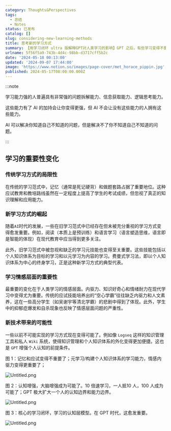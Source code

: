 ```yaml
---
category: Thoughts&Perspectives
tags:
  - 总结
  - Notes
status: 已发布
catalog: []
slug: considering-new-learning-methods
title: 思考新的学习方式
summary: 【用学习闭环 ultra 版解释GPT对人类学习的影响】GPT 之后，有些学习变得不重要了，有些学习变得更重要了，有些学习从不可能变成可能了。
urlname: 5f56f5a9-743b-4d4c-98bb-d3717cff5b2c
date: '2024-05-18 00:13:00'
updated: '2024-09-07 17:44:00'
image: 'https://www.notion.so/images/page-cover/met_horace_pippin.jpg'
published: 2024-05-17T08:00:00.000Z
---
```


:::note


学习能力强的人普遍具有非常强的问题拆解能力、信息获取能力、逻辑思考能力。


这些能力有了 AI 的加持会让你变得更强，但 AI 不会让没有这些能力的人拥有这些能力。


AI 可以解决你知道自己不知道的问题，但是解决不了你不知道自己不知道的问题。


:::


## 学习的重要性变化


### 传统学习方式的局限性


在传统的学习范式中，记忆（通常是死记硬背）和做题套路占据了重要地位。这种应试教育和教培路线虽然在一定程度上提高了学生的考试成绩，但忽视了真正的知识理解和应用能力。


### 新学习方式的崛起


随着`AI`时代的发展，一些在旧学习范式中已经存在但未被充分重视的学习方式变得愈发重要。例如，阅读（本质上是预训练）和语言学习（语言塑造思维，语言即是智能的体现）在现代教育中应当得到更多关注。


此外，旧学习范式中被忽视和缺乏的学习元技能也变得至关重要。这些技能包括以个人知识体系为目标的学习和以元学习为内容的学习。费曼式学习法，即以个人知识体系为中心的终身学习，正是这种新学习方式的典型代表。


### 学习情感层面的重要性


最重要的变化在于人类学习的情感层面。内驱力、知识好奇心和情绪耐力在现代学习中变得尤为重要。传统的应试技能培养出的“空心学霸”往往缺乏内驱力和人文素养，这在一些高分学生（如吴谢宇等清北学霸）的悲剧中得到了体现。此外，学生中的抑郁症爆发和自杀现象也反映了情感层面问题的严重性。


### 新技术带来的可能性


一些以前不可能实现的学习方式现在变得可能了。例如像 `Logseq` 这样的知识管理工具和私人 `Wiki` 系统，使得知识管理和个人知识体系的外化变得更加便捷。这也是 `GPT` 增强个人认知的前提条件。


图 1：记忆和应试变得不重要了；元学习/构建个人知识体系的学习能力，情感内驱力变得更重要了；


![Untitled.png](https://prod-files-secure.s3.us-west-2.amazonaws.com/5d24fe63-e567-4804-86f9-9fdc62e13082/a8319b77-00b3-43d9-9f99-e58187f20cfe/Untitled.png?X-Amz-Algorithm=AWS4-HMAC-SHA256&X-Amz-Content-Sha256=UNSIGNED-PAYLOAD&X-Amz-Credential=ASIAZI2LB4665I25XO4F%2F20250220%2Fus-west-2%2Fs3%2Faws4_request&X-Amz-Date=20250220T213223Z&X-Amz-Expires=3600&X-Amz-Security-Token=IQoJb3JpZ2luX2VjEJz%2F%2F%2F%2F%2F%2F%2F%2F%2F%2FwEaCXVzLXdlc3QtMiJIMEYCIQC7N4rGMlecITpZ8m9rRBq0wNoBaDLAJF0T1JAtgYefUgIhAK6M4vulo0gy6SXNLn86rgss%2FIv4%2BkrfB%2BLuOJsGAdVxKogECMX%2F%2F%2F%2F%2F%2F%2F%2F%2F%2FwEQABoMNjM3NDIzMTgzODA1Igy3%2BEfwfADz5ABVmLIq3AM9XRDc28wTqGTbBiNHTdB2Jrlzpe7iGjW7zvXtdY2vAtsX1gQ%2B6loms6j2F9vi6xPD1cPxSjG4a1E5aChR988HnaFZxZufL3yo68rl7C4%2Bhb5HQNYcKQT3IDdEyLOdqEI3YknWghGGA6UXg2hb84mO8J5Oh%2B2JOG8I6upQpNzmDTayNsnlOcx5AHjMxtHJOHWVXey%2FEnO9wlX50w1I9Ck2hyyy1MBdsaScGjOi4OEJilK%2BAxmnOIi%2Fgoc9w20ndSDehdQ9z0DsSJuBNsQDbby1p2PvzcEj13h5efZGo8TNN8mFh5Wgk6U5sKYYS1IFs7lBlexOiQMEf8GMXXRF4a%2B5bJxTe9OScBVGmB%2Ba3%2FzYWXvM1hqYD7CxEH%2F1Vi8Lz9hMnVlLCrhy8DLm%2FItF4x5mDZ80vueobf6NvkGxAjC2un4Cntw%2FniSJhr8cTsANUoSTESLreKhvnJFs8pObN0k%2B3rfpbSkVTaHjvNv4ZKZg34soq4i0Llca80hZ%2BROSm27q%2B%2BBOE%2BPryhz410rDmzK901BKu5qGyY4pKRFsXUImz6fPu%2FopJFcMsSL3LdKAeiB4sg5A6QNDB7Pf3g8gWw8aeGImPYqi4U2tgfZs1KmlGs5j3pb2Fb9p3P7Y1jD1jN69BjqkAZWGlKuS0B7JeNQ7fCAPE7oB9DwotCdcMZltqulaeGBOjcA%2FhuETK0tYA5cfe3Txq6rRW0613urObNj3FpZjxp%2BgVmkghghoEDBKS5GHow4LKTrpePWl7EktKWd%2B6ogXbwKd6Ttf8bI3HLJViMTmlnrp5t7IqDBn0dEgwmX%2FTRvcPFix5jfko6NPEvMizUWvjtfbnMEtNlWzLT%2F4yU4ISoCqKcE7&X-Amz-Signature=c33b0d0a45c8f6ed264c0d245a2070ca81276932dafcc8baefe4d076b054310e&X-Amz-SignedHeaders=host&x-id=GetObject)


图 2：认知增强，大脑增强成为可能了。10 倍速学习，一人抵10 人，100 人成为可能了；GPT 极大扩大一个人的认知边界和能力边界。


![Untitled.png](https://prod-files-secure.s3.us-west-2.amazonaws.com/5d24fe63-e567-4804-86f9-9fdc62e13082/e195b372-4d2b-479c-9e75-1be4e2c1412e/Untitled.png?X-Amz-Algorithm=AWS4-HMAC-SHA256&X-Amz-Content-Sha256=UNSIGNED-PAYLOAD&X-Amz-Credential=ASIAZI2LB4665I25XO4F%2F20250220%2Fus-west-2%2Fs3%2Faws4_request&X-Amz-Date=20250220T213223Z&X-Amz-Expires=3600&X-Amz-Security-Token=IQoJb3JpZ2luX2VjEJz%2F%2F%2F%2F%2F%2F%2F%2F%2F%2FwEaCXVzLXdlc3QtMiJIMEYCIQC7N4rGMlecITpZ8m9rRBq0wNoBaDLAJF0T1JAtgYefUgIhAK6M4vulo0gy6SXNLn86rgss%2FIv4%2BkrfB%2BLuOJsGAdVxKogECMX%2F%2F%2F%2F%2F%2F%2F%2F%2F%2FwEQABoMNjM3NDIzMTgzODA1Igy3%2BEfwfADz5ABVmLIq3AM9XRDc28wTqGTbBiNHTdB2Jrlzpe7iGjW7zvXtdY2vAtsX1gQ%2B6loms6j2F9vi6xPD1cPxSjG4a1E5aChR988HnaFZxZufL3yo68rl7C4%2Bhb5HQNYcKQT3IDdEyLOdqEI3YknWghGGA6UXg2hb84mO8J5Oh%2B2JOG8I6upQpNzmDTayNsnlOcx5AHjMxtHJOHWVXey%2FEnO9wlX50w1I9Ck2hyyy1MBdsaScGjOi4OEJilK%2BAxmnOIi%2Fgoc9w20ndSDehdQ9z0DsSJuBNsQDbby1p2PvzcEj13h5efZGo8TNN8mFh5Wgk6U5sKYYS1IFs7lBlexOiQMEf8GMXXRF4a%2B5bJxTe9OScBVGmB%2Ba3%2FzYWXvM1hqYD7CxEH%2F1Vi8Lz9hMnVlLCrhy8DLm%2FItF4x5mDZ80vueobf6NvkGxAjC2un4Cntw%2FniSJhr8cTsANUoSTESLreKhvnJFs8pObN0k%2B3rfpbSkVTaHjvNv4ZKZg34soq4i0Llca80hZ%2BROSm27q%2B%2BBOE%2BPryhz410rDmzK901BKu5qGyY4pKRFsXUImz6fPu%2FopJFcMsSL3LdKAeiB4sg5A6QNDB7Pf3g8gWw8aeGImPYqi4U2tgfZs1KmlGs5j3pb2Fb9p3P7Y1jD1jN69BjqkAZWGlKuS0B7JeNQ7fCAPE7oB9DwotCdcMZltqulaeGBOjcA%2FhuETK0tYA5cfe3Txq6rRW0613urObNj3FpZjxp%2BgVmkghghoEDBKS5GHow4LKTrpePWl7EktKWd%2B6ogXbwKd6Ttf8bI3HLJViMTmlnrp5t7IqDBn0dEgwmX%2FTRvcPFix5jfko6NPEvMizUWvjtfbnMEtNlWzLT%2F4yU4ISoCqKcE7&X-Amz-Signature=f27c58d00396cceabc7451a2dda624b3d63f050bb1e0fcc79c3648d3ef86e011&X-Amz-SignedHeaders=host&x-id=GetObject)


图 3：核心的学习闭环，学习的认知层模型。在 GPT 时代，这愈发重要。


![Untitled.png](https://prod-files-secure.s3.us-west-2.amazonaws.com/5d24fe63-e567-4804-86f9-9fdc62e13082/57f2a38d-97b9-407e-baa1-8fecb8348e87/Untitled.png?X-Amz-Algorithm=AWS4-HMAC-SHA256&X-Amz-Content-Sha256=UNSIGNED-PAYLOAD&X-Amz-Credential=ASIAZI2LB4665I25XO4F%2F20250220%2Fus-west-2%2Fs3%2Faws4_request&X-Amz-Date=20250220T213223Z&X-Amz-Expires=3600&X-Amz-Security-Token=IQoJb3JpZ2luX2VjEJz%2F%2F%2F%2F%2F%2F%2F%2F%2F%2FwEaCXVzLXdlc3QtMiJIMEYCIQC7N4rGMlecITpZ8m9rRBq0wNoBaDLAJF0T1JAtgYefUgIhAK6M4vulo0gy6SXNLn86rgss%2FIv4%2BkrfB%2BLuOJsGAdVxKogECMX%2F%2F%2F%2F%2F%2F%2F%2F%2F%2FwEQABoMNjM3NDIzMTgzODA1Igy3%2BEfwfADz5ABVmLIq3AM9XRDc28wTqGTbBiNHTdB2Jrlzpe7iGjW7zvXtdY2vAtsX1gQ%2B6loms6j2F9vi6xPD1cPxSjG4a1E5aChR988HnaFZxZufL3yo68rl7C4%2Bhb5HQNYcKQT3IDdEyLOdqEI3YknWghGGA6UXg2hb84mO8J5Oh%2B2JOG8I6upQpNzmDTayNsnlOcx5AHjMxtHJOHWVXey%2FEnO9wlX50w1I9Ck2hyyy1MBdsaScGjOi4OEJilK%2BAxmnOIi%2Fgoc9w20ndSDehdQ9z0DsSJuBNsQDbby1p2PvzcEj13h5efZGo8TNN8mFh5Wgk6U5sKYYS1IFs7lBlexOiQMEf8GMXXRF4a%2B5bJxTe9OScBVGmB%2Ba3%2FzYWXvM1hqYD7CxEH%2F1Vi8Lz9hMnVlLCrhy8DLm%2FItF4x5mDZ80vueobf6NvkGxAjC2un4Cntw%2FniSJhr8cTsANUoSTESLreKhvnJFs8pObN0k%2B3rfpbSkVTaHjvNv4ZKZg34soq4i0Llca80hZ%2BROSm27q%2B%2BBOE%2BPryhz410rDmzK901BKu5qGyY4pKRFsXUImz6fPu%2FopJFcMsSL3LdKAeiB4sg5A6QNDB7Pf3g8gWw8aeGImPYqi4U2tgfZs1KmlGs5j3pb2Fb9p3P7Y1jD1jN69BjqkAZWGlKuS0B7JeNQ7fCAPE7oB9DwotCdcMZltqulaeGBOjcA%2FhuETK0tYA5cfe3Txq6rRW0613urObNj3FpZjxp%2BgVmkghghoEDBKS5GHow4LKTrpePWl7EktKWd%2B6ogXbwKd6Ttf8bI3HLJViMTmlnrp5t7IqDBn0dEgwmX%2FTRvcPFix5jfko6NPEvMizUWvjtfbnMEtNlWzLT%2F4yU4ISoCqKcE7&X-Amz-Signature=9e429d1ad95cf8d5beb2901788bfabeea84a8fe52c1baeef9acef2205c342890&X-Amz-SignedHeaders=host&x-id=GetObject)

